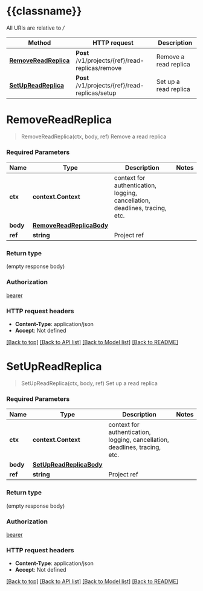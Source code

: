 # {{classname}}

All URIs are relative to */*

Method | HTTP request | Description
------------- | ------------- | -------------
[**RemoveReadReplica**](ReadReplicasBetaApi.md#RemoveReadReplica) | **Post** /v1/projects/{ref}/read-replicas/remove | Remove a read replica
[**SetUpReadReplica**](ReadReplicasBetaApi.md#SetUpReadReplica) | **Post** /v1/projects/{ref}/read-replicas/setup | Set up a read replica

# **RemoveReadReplica**
> RemoveReadReplica(ctx, body, ref)
Remove a read replica

### Required Parameters

Name | Type | Description  | Notes
------------- | ------------- | ------------- | -------------
 **ctx** | **context.Context** | context for authentication, logging, cancellation, deadlines, tracing, etc.
  **body** | [**RemoveReadReplicaBody**](RemoveReadReplicaBody.md)|  | 
  **ref** | **string**| Project ref | 

### Return type

 (empty response body)

### Authorization

[bearer](../README.md#bearer)

### HTTP request headers

 - **Content-Type**: application/json
 - **Accept**: Not defined

[[Back to top]](#) [[Back to API list]](../README.md#documentation-for-api-endpoints) [[Back to Model list]](../README.md#documentation-for-models) [[Back to README]](../README.md)

# **SetUpReadReplica**
> SetUpReadReplica(ctx, body, ref)
Set up a read replica

### Required Parameters

Name | Type | Description  | Notes
------------- | ------------- | ------------- | -------------
 **ctx** | **context.Context** | context for authentication, logging, cancellation, deadlines, tracing, etc.
  **body** | [**SetUpReadReplicaBody**](SetUpReadReplicaBody.md)|  | 
  **ref** | **string**| Project ref | 

### Return type

 (empty response body)

### Authorization

[bearer](../README.md#bearer)

### HTTP request headers

 - **Content-Type**: application/json
 - **Accept**: Not defined

[[Back to top]](#) [[Back to API list]](../README.md#documentation-for-api-endpoints) [[Back to Model list]](../README.md#documentation-for-models) [[Back to README]](../README.md)


